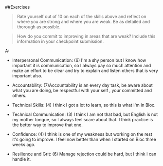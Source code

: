 ##Exercises

> Rate yourself out of 10 on each of the skills above and reflect on where you are strong and where you are weak. Be as detailed and thorough as possible.

> How do you commit to improving in areas that are weak? Include this information in your checkpoint submission.

A:
- Interpersonal Communication: (6) I'm a shy person but I know how important it is communication, so I always pay so much attention and make an effort to be clear and try to explain and listen others that is very important also.

- Accountability: (7)Accountability is an every day task, be aware about what you are doing, be respectful with your self , your committed and others.

- Technical Skills: (4) I think I got a lot to learn, so this is what I'm in Bloc.

- Technical Communication: (3) I think I am not that bad, but English is not my mother tongue, so I always feel scare about that. I think practice is the better way to improve that one.

- Confidence: (4) I think is one of my weakness but working on the rest it's going to improve. I feel now better than when I started on Bloc three weeks ago.

- Resilience and Grit: (6) Manage rejection could be hard, but I think I can handle it.
